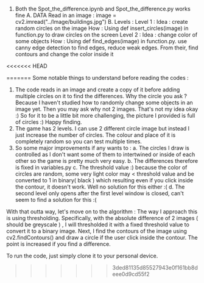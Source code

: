 1. Both the Spot_the_difference.ipynb and Spot_the_difference.py works fine
    A. DATA 
        Read in an image :
            image = cv2.imread("../Image/buildings.jpg")
    B. Levels :
    Level 1 :
        Idea : create random circles on the image
        How : Using def insert_circles(image) in function.py to draw circles on the screen
    Level 2 :
        Idea : change color of some objects
        How : Using def find_edges(image) in function.py.
              use canny edge detection to find edges, reduce weak edges. From their, find contours and change the color inside it

<<<<<<< HEAD
        
=======
Some notable things to understand before reading the codes :
1. The code reads in an image and create a copy of it before adding multiple circles on it to find the differences.
Why the circle you ask ? Because I haven't studied how to randomly change some objects in an image yet.
Then you may ask why not 2 images. That's not my idea okay :) 
So for it to be a little bit more challenging, the picture I provided is full of circles :) Happy finding.
2. The game has 2 levels. I can use 2 different circle image but instead I just increase the number of circles. The colour and place of it is completely random so you can test multiple times.
3. So some major improvements if any wants to :
    a. The circles I draw is controlled as I don't want some of them to intertwined or inside of each other so the game is pretty much very easy.
    b. The differences therefore is fixed in variables.py
    c. The threshold value :) because the color of circles are random, some very light color may < threshold value and be converted to 1 in binary( black ) which resulting even if you click inside the contour, it doesn't work. Well no solution for this either :(
    d. The second level only opens after the first level window is closed, can't seem to find a solution for this :(

With that outta way, let's move on to the algorithm :
The way I approach this is using thresholding.
Specifically, with the absolute difference of 2 images ( should be greyscale ) , I will thresholded it with a fixed threshold value to convert it to a binary image.
Next, I find the contours of the image using cv2.findContours() and draw a circle if the user click inside the contour. 
The point is increased if you find a difference.

To run the code, just simply clone it to your personal device.
>>>>>>> 3ded81135d85527943e0f161bb8deee0d9cd55f2
